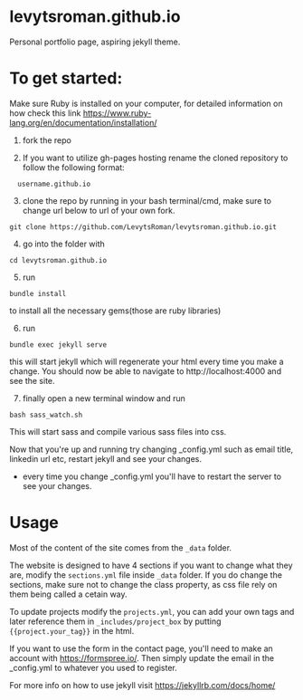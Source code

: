 # levytsroman.github.io
Personal portfolio page, aspiring jekyll theme.

# To get started: 

Make sure Ruby is installed on your computer, for detailed information on how check this link https://www.ruby-lang.org/en/documentation/installation/

1) fork the repo

2) If you want to utilize gh-pages hosting rename the cloned repository to follow the following format:

``` 
  username.github.io
```

3) clone the repo by running in your bash terminal/cmd, make sure to change url below to url of your own fork.

```
git clone https://github.com/LevytsRoman/levytsroman.github.io.git
```

4) go into the folder with 
```
cd levytsroman.github.io
```

5) run 
```
bundle install
``` 
  to install all the necessary gems(those are ruby libraries)

6) run 
```
bundle exec jekyll serve
``` 
  this will start jekyll which will regenerate your html every time you make a change. You should now be able to navigate to http://localhost:4000 and see the site.

7) finally open a new terminal window and run 
```
bash sass_watch.sh
```
  This will start sass and compile various sass files into css.

Now that you're up and running try changing _config.yml such as email title, linkedin url etc, restart jekyll and see your changes. 
* every time you change _config.yml you'll have to restart the server to see your changes.

# Usage

Most of the content of the site comes from the ```_data``` folder.

The website is designed to have 4 sections if you want to change what they are, modify the ```sections.yml``` file inside ```_data``` folder. If you do change the sections, make sure not to change the class property, as css file rely on them being called a cetain way.

To update projects modify the ```projects.yml```, you can add your own tags and later reference them in ```_includes/project_box``` by putting 
```{{project.your_tag}}``` in the html.

If you want to use the form in the contact page, you'll need to make an account with https://formspree.io/. Then simply update the email in the _config.yml to whatever you used to register.

For more info on how to use jekyll visit https://jekyllrb.com/docs/home/